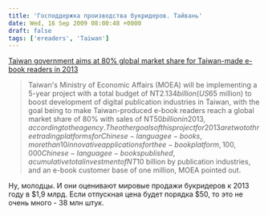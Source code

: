 ```yaml
---
title: 'Господдержка производства букридеров. Тайвань'
date: Wed, 16 Sep 2009 08:00:48 +0000
draft: false
tags: ['ereaders', 'Taiwan']
---
```


[Taiwan government aims at 80% global market share for Taiwan-made e-book readers in 2013](http://www.digitimes.com/news/a20090916PD203.html)

> Taiwan's Ministry of Economic Affairs (MOEA) will be implementing a 5-year project with a total budget of NT$2.134 billion (US$65 million) to boost development of digital publication industries in Taiwan, with the goal being to make Taiwan-produced e-book readers reach a global market share of 80% with sales of NT$50 billion in 2013, according to the agency. The other goals of this project for 2013 are two to three trading platforms for Chinese-language e-books, more than 10 innovative applications for the e-book platform, 100,000 Chinese-language e-books published, a cumulative total investment of NT$10 billion by publication industries, and an e-book customer base of one million, MOEA pointed out.

Ну, молодцы. И они оценивают мировые продажи букридеров к 2013 году в $1,9 млрд. Если отпускная цена будет порядка $50, то это не очень много - 38 млн штук.